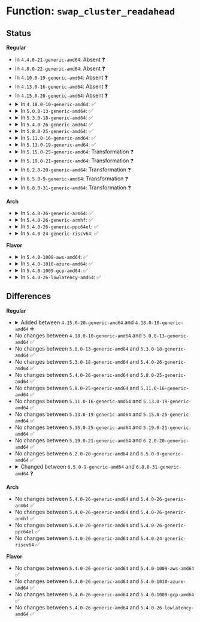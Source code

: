 # Function: <code>swap_cluster_readahead</code>

## Status
<b>Regular</b>
<ul>
<li>
In <code>4.4.0-21-generic-amd64</code>: Absent ❓
</li>
<li>
In <code>4.8.0-22-generic-amd64</code>: Absent ❓
</li>
<li>
In <code>4.10.0-19-generic-amd64</code>: Absent ❓
</li>
<li>
In <code>4.13.0-16-generic-amd64</code>: Absent ❓
</li>
<li>
In <code>4.15.0-20-generic-amd64</code>: Absent ❓
</li>
<li>
<details>
<summary>In <code>4.18.0-10-generic-amd64</code>: ✅</summary>

```c
struct page * swap_cluster_readahead(swp_entry_t entry, gfp_t gfp_mask, struct vm_fault * vmf)
```

```json
{
  "name": "swap_cluster_readahead",
  "collision_type": "Unique Global",
  "inline_type": "No",
  "funcs": [
    {
      "addr": 18446744071581237120,
      "name": "swap_cluster_readahead",
      "external": true,
      "loc": "mm/swap_state.c:566",
      "file": "mm/swap_state.c",
      "inline": "seen, unknown",
      "caller_inline": [],
      "caller_func": [
        "mm/shmem.c:shmem_swapin",
        "mm/swap_state.c:swapin_readahead"
      ]
    }
  ],
  "symbols": [
    {
      "addr": 18446744071581237120,
      "name": "swap_cluster_readahead",
      "section": ".text",
      "bind": "STB_GLOBAL",
      "size": 753
    }
  ]
}
```
</details>
</li>
<li>
<details>
<summary>In <code>5.0.0-13-generic-amd64</code>: ✅</summary>

```c
struct page * swap_cluster_readahead(swp_entry_t entry, gfp_t gfp_mask, struct vm_fault * vmf)
```

```json
{
  "name": "swap_cluster_readahead",
  "collision_type": "Unique Global",
  "inline_type": "No",
  "funcs": [
    {
      "addr": 18446744071581320544,
      "name": "swap_cluster_readahead",
      "external": true,
      "loc": "mm/swap_state.c:528",
      "file": "mm/swap_state.c",
      "inline": "seen, unknown",
      "caller_inline": [],
      "caller_func": [
        "mm/shmem.c:shmem_swapin",
        "mm/swap_state.c:swapin_readahead"
      ]
    }
  ],
  "symbols": [
    {
      "addr": 18446744071581320544,
      "name": "swap_cluster_readahead",
      "section": ".text",
      "bind": "STB_GLOBAL",
      "size": 750
    }
  ]
}
```
</details>
</li>
<li>
<details>
<summary>In <code>5.3.0-18-generic-amd64</code>: ✅</summary>

```c
struct page * swap_cluster_readahead(swp_entry_t entry, gfp_t gfp_mask, struct vm_fault * vmf)
```

```json
{
  "name": "swap_cluster_readahead",
  "collision_type": "Unique Global",
  "inline_type": "No",
  "funcs": [
    {
      "addr": 18446744071581431632,
      "name": "swap_cluster_readahead",
      "external": true,
      "loc": "mm/swap_state.c:539",
      "file": "mm/swap_state.c",
      "inline": "seen, unknown",
      "caller_inline": [],
      "caller_func": [
        "mm/shmem.c:shmem_swapin",
        "mm/swap_state.c:swapin_readahead"
      ]
    }
  ],
  "symbols": [
    {
      "addr": 18446744071581431632,
      "name": "swap_cluster_readahead",
      "section": ".text",
      "bind": "STB_GLOBAL",
      "size": 734
    }
  ]
}
```
</details>
</li>
<li>
<details>
<summary>In <code>5.4.0-26-generic-amd64</code>: ✅</summary>

```c
struct page * swap_cluster_readahead(swp_entry_t entry, gfp_t gfp_mask, struct vm_fault * vmf)
```

```json
{
  "name": "swap_cluster_readahead",
  "collision_type": "Unique Global",
  "inline_type": "No",
  "funcs": [
    {
      "addr": 18446744071581495872,
      "name": "swap_cluster_readahead",
      "external": true,
      "loc": "mm/swap_state.c:539",
      "file": "mm/swap_state.c",
      "inline": "seen, unknown",
      "caller_inline": [],
      "caller_func": [
        "mm/shmem.c:shmem_swapin",
        "mm/swap_state.c:swapin_readahead"
      ]
    }
  ],
  "symbols": [
    {
      "addr": 18446744071581495872,
      "name": "swap_cluster_readahead",
      "section": ".text",
      "bind": "STB_GLOBAL",
      "size": 734
    }
  ]
}
```
</details>
</li>
<li>
<details>
<summary>In <code>5.8.0-25-generic-amd64</code>: ✅</summary>

```c
struct page * swap_cluster_readahead(swp_entry_t entry, gfp_t gfp_mask, struct vm_fault * vmf)
```

```json
{
  "name": "swap_cluster_readahead",
  "collision_type": "Unique Global",
  "inline_type": "No",
  "funcs": [
    {
      "addr": 18446744071581702752,
      "name": "swap_cluster_readahead",
      "external": true,
      "loc": "mm/swap_state.c:557",
      "file": "mm/swap_state.c",
      "inline": "seen, unknown",
      "caller_inline": [],
      "caller_func": [
        "mm/shmem.c:shmem_swapin",
        "mm/swap_state.c:swapin_readahead"
      ]
    }
  ],
  "symbols": [
    {
      "addr": 18446744071581702752,
      "name": "swap_cluster_readahead",
      "section": ".text",
      "bind": "STB_GLOBAL",
      "size": 781
    }
  ]
}
```
</details>
</li>
<li>
<details>
<summary>In <code>5.11.0-16-generic-amd64</code>: ✅</summary>

```c
struct page * swap_cluster_readahead(swp_entry_t entry, gfp_t gfp_mask, struct vm_fault * vmf)
```

```json
{
  "name": "swap_cluster_readahead",
  "collision_type": "Unique Global",
  "inline_type": "No",
  "funcs": [
    {
      "addr": 18446744071581750480,
      "name": "swap_cluster_readahead",
      "external": true,
      "loc": "mm/swap_state.c:649",
      "file": "mm/swap_state.c",
      "inline": "seen, unknown",
      "caller_inline": [],
      "caller_func": [
        "mm/shmem.c:shmem_swapin",
        "mm/swap_state.c:swapin_readahead"
      ]
    }
  ],
  "symbols": [
    {
      "addr": 18446744071581750480,
      "name": "swap_cluster_readahead",
      "section": ".text",
      "bind": "STB_GLOBAL",
      "size": 779
    }
  ]
}
```
</details>
</li>
<li>
<details>
<summary>In <code>5.13.0-19-generic-amd64</code>: ✅</summary>

```c
struct page * swap_cluster_readahead(swp_entry_t entry, gfp_t gfp_mask, struct vm_fault * vmf)
```

```json
{
  "name": "swap_cluster_readahead",
  "collision_type": "Unique Global",
  "inline_type": "No",
  "funcs": [
    {
      "addr": 18446744071581778304,
      "name": "swap_cluster_readahead",
      "external": true,
      "loc": "mm/swap_state.c:618",
      "file": "mm/swap_state.c",
      "inline": "seen, unknown",
      "caller_inline": [],
      "caller_func": [
        "mm/shmem.c:shmem_swapin",
        "mm/swap_state.c:swapin_readahead"
      ]
    }
  ],
  "symbols": [
    {
      "addr": 18446744071581778304,
      "name": "swap_cluster_readahead",
      "section": ".text",
      "bind": "STB_GLOBAL",
      "size": 804
    }
  ]
}
```
</details>
</li>
<li>
<details>
<summary>In <code>5.15.0-25-generic-amd64</code>: Transformation ❓</summary>

```c
struct page * swap_cluster_readahead(swp_entry_t entry, gfp_t gfp_mask, struct vm_fault * vmf)
```

```json
{
  "name": "swap_cluster_readahead",
  "collision_type": "Unique Global",
  "inline_type": "No",
  "funcs": [
    {
      "addr": 0,
      "name": "swap_cluster_readahead",
      "external": true,
      "loc": "mm/swap_state.c:613",
      "file": "mm/swap_state.c",
      "inline": "seen, unknown",
      "caller_inline": [],
      "caller_func": [
        "mm/shmem.c:shmem_swapin",
        "mm/swap_state.c:swapin_readahead"
      ]
    }
  ],
  "symbols": [
    {
      "addr": 18446744071592209065,
      "name": "swap_cluster_readahead.cold",
      "section": ".text",
      "bind": "STB_LOCAL",
      "size": 101
    },
    {
      "addr": 18446744071582061440,
      "name": "swap_cluster_readahead",
      "section": ".text",
      "bind": "STB_GLOBAL",
      "size": 769
    }
  ]
}
```
</details>
</li>
<li>
<details>
<summary>In <code>5.19.0-21-generic-amd64</code>: Transformation ❓</summary>

```c
struct page * swap_cluster_readahead(swp_entry_t entry, gfp_t gfp_mask, struct vm_fault * vmf)
```

```json
{
  "name": "swap_cluster_readahead",
  "collision_type": "Unique Global",
  "inline_type": "No",
  "funcs": [
    {
      "addr": 0,
      "name": "swap_cluster_readahead",
      "external": true,
      "loc": "mm/swap_state.c:623",
      "file": "mm/swap_state.c",
      "inline": "seen, unknown",
      "caller_inline": [],
      "caller_func": [
        "mm/shmem.c:shmem_swapin",
        "mm/swap_state.c:swapin_readahead"
      ]
    }
  ],
  "symbols": [
    {
      "addr": 18446744071593987132,
      "name": "swap_cluster_readahead.cold",
      "section": ".text",
      "bind": "STB_LOCAL",
      "size": 99
    },
    {
      "addr": 18446744071582499872,
      "name": "swap_cluster_readahead",
      "section": ".text",
      "bind": "STB_GLOBAL",
      "size": 920
    }
  ]
}
```
</details>
</li>
<li>
<details>
<summary>In <code>6.2.0-20-generic-amd64</code>: Transformation ❓</summary>

```c
struct page * swap_cluster_readahead(swp_entry_t entry, gfp_t gfp_mask, struct vm_fault * vmf)
```

```json
{
  "name": "swap_cluster_readahead",
  "collision_type": "Unique Global",
  "inline_type": "No",
  "funcs": [
    {
      "addr": 0,
      "name": "swap_cluster_readahead",
      "external": true,
      "loc": "mm/swap_state.c:607",
      "file": "mm/swap_state.c",
      "inline": "seen, unknown",
      "caller_inline": [],
      "caller_func": [
        "mm/shmem.c:shmem_swapin",
        "mm/swap_state.c:swapin_readahead"
      ]
    }
  ],
  "symbols": [
    {
      "addr": 18446744071596039123,
      "name": "swap_cluster_readahead.cold",
      "section": ".text",
      "bind": "STB_LOCAL",
      "size": 99
    },
    {
      "addr": 18446744071583013856,
      "name": "swap_cluster_readahead",
      "section": ".text",
      "bind": "STB_GLOBAL",
      "size": 920
    }
  ]
}
```
</details>
</li>
<li>
<details>
<summary>In <code>6.5.0-9-generic-amd64</code>: Transformation ❓</summary>

```c
struct page * swap_cluster_readahead(swp_entry_t entry, gfp_t gfp_mask, struct vm_fault * vmf)
```

```json
{
  "name": "swap_cluster_readahead",
  "collision_type": "Unique Global",
  "inline_type": "No",
  "funcs": [
    {
      "addr": 0,
      "name": "swap_cluster_readahead",
      "external": true,
      "loc": "mm/swap_state.c:622",
      "file": "mm/swap_state.c",
      "inline": "seen, unknown",
      "caller_inline": [],
      "caller_func": [
        "mm/shmem.c:shmem_swapin",
        "mm/swap_state.c:swapin_readahead"
      ]
    }
  ],
  "symbols": [
    {
      "addr": 18446744071596561254,
      "name": "swap_cluster_readahead.cold",
      "section": ".text",
      "bind": "STB_LOCAL",
      "size": 98
    },
    {
      "addr": 18446744071583222592,
      "name": "swap_cluster_readahead",
      "section": ".text",
      "bind": "STB_GLOBAL",
      "size": 896
    }
  ]
}
```
</details>
</li>
<li>
<details>
<summary>In <code>6.8.0-31-generic-amd64</code>: Transformation ❓</summary>

```c
struct folio * swap_cluster_readahead(swp_entry_t entry, gfp_t gfp_mask, struct mempolicy * mpol, long unsigned int ilx)
```

```json
{
  "name": "swap_cluster_readahead",
  "collision_type": "Unique Global",
  "inline_type": "No",
  "funcs": [
    {
      "addr": 0,
      "name": "swap_cluster_readahead",
      "external": true,
      "loc": "mm/swap_state.c:634",
      "file": "mm/swap_state.c",
      "inline": "seen, unknown",
      "caller_inline": [],
      "caller_func": [
        "mm/shmem.c:shmem_swapin_folio",
        "mm/shmem.c:shmem_swapin_folio",
        "mm/swap_state.c:swapin_readahead"
      ]
    }
  ],
  "symbols": [
    {
      "addr": 18446744071597466866,
      "name": "swap_cluster_readahead.cold",
      "section": ".text",
      "bind": "STB_LOCAL",
      "size": 108
    },
    {
      "addr": 18446744071583457952,
      "name": "swap_cluster_readahead",
      "section": ".text",
      "bind": "STB_GLOBAL",
      "size": 802
    }
  ]
}
```
</details>
</li>
</ul>
<b>Arch</b>
<ul>
<li>
<details>
<summary>In <code>5.4.0-26-generic-arm64</code>: ✅</summary>

```c
struct page * swap_cluster_readahead(swp_entry_t entry, gfp_t gfp_mask, struct vm_fault * vmf)
```

```json
{
  "name": "swap_cluster_readahead",
  "collision_type": "Unique Global",
  "inline_type": "No",
  "funcs": [
    {
      "addr": 18446603336492916096,
      "name": "swap_cluster_readahead",
      "external": true,
      "loc": "mm/swap_state.c:539",
      "file": "mm/swap_state.c",
      "inline": "seen, unknown",
      "caller_inline": [],
      "caller_func": [
        "mm/shmem.c:shmem_swapin",
        "mm/swap_state.c:swapin_readahead"
      ]
    }
  ],
  "symbols": [
    {
      "addr": 18446603336492916096,
      "name": "swap_cluster_readahead",
      "section": ".text",
      "bind": "STB_GLOBAL",
      "size": 768
    }
  ]
}
```
</details>
</li>
<li>
<details>
<summary>In <code>5.4.0-26-generic-armhf</code>: ✅</summary>

```c
struct page * swap_cluster_readahead(swp_entry_t entry, gfp_t gfp_mask, struct vm_fault * vmf)
```

```json
{
  "name": "swap_cluster_readahead",
  "collision_type": "Unique Global",
  "inline_type": "No",
  "funcs": [
    {
      "addr": 3226707028,
      "name": "swap_cluster_readahead",
      "external": true,
      "loc": "mm/swap_state.c:539",
      "file": "mm/swap_state.c",
      "inline": "seen, unknown",
      "caller_inline": [],
      "caller_func": [
        "mm/shmem.c:shmem_swapin",
        "mm/swap_state.c:swapin_readahead"
      ]
    }
  ],
  "symbols": [
    {
      "addr": 3226707028,
      "name": "swap_cluster_readahead",
      "section": ".text",
      "bind": "STB_GLOBAL",
      "size": 740
    }
  ]
}
```
</details>
</li>
<li>
<details>
<summary>In <code>5.4.0-26-generic-ppc64el</code>: ✅</summary>

```c
struct page * swap_cluster_readahead(swp_entry_t entry, gfp_t gfp_mask, struct vm_fault * vmf)
```

```json
{
  "name": "swap_cluster_readahead",
  "collision_type": "Unique Global",
  "inline_type": "No",
  "funcs": [
    {
      "addr": 13835058055286322768,
      "name": "swap_cluster_readahead",
      "external": true,
      "loc": "mm/swap_state.c:539",
      "file": "mm/swap_state.c",
      "inline": "seen, unknown",
      "caller_inline": [],
      "caller_func": [
        "mm/shmem.c:shmem_swapin",
        "mm/swap_state.c:swapin_readahead"
      ]
    }
  ],
  "symbols": [
    {
      "addr": 13835058055286322768,
      "name": "swap_cluster_readahead",
      "section": ".text",
      "bind": "STB_GLOBAL",
      "size": 976
    }
  ]
}
```
</details>
</li>
<li>
<details>
<summary>In <code>5.4.0-24-generic-riscv64</code>: ✅</summary>

```c
struct page * swap_cluster_readahead(swp_entry_t entry, gfp_t gfp_mask, struct vm_fault * vmf)
```

```json
{
  "name": "swap_cluster_readahead",
  "collision_type": "Unique Global",
  "inline_type": "No",
  "funcs": [
    {
      "addr": 18446743936272838210,
      "name": "swap_cluster_readahead",
      "external": true,
      "loc": "mm/swap_state.c:539",
      "file": "mm/swap_state.c",
      "inline": "seen, unknown",
      "caller_inline": [],
      "caller_func": [
        "mm/shmem.c:shmem_swapin",
        "mm/swap_state.c:swapin_readahead"
      ]
    }
  ],
  "symbols": [
    {
      "addr": 18446743936272838210,
      "name": "swap_cluster_readahead",
      "section": ".text",
      "bind": "STB_GLOBAL",
      "size": 654
    }
  ]
}
```
</details>
</li>
</ul>
<b>Flavor</b>
<ul>
<li>
<details>
<summary>In <code>5.4.0-1009-aws-amd64</code>: ✅</summary>

```c
struct page * swap_cluster_readahead(swp_entry_t entry, gfp_t gfp_mask, struct vm_fault * vmf)
```

```json
{
  "name": "swap_cluster_readahead",
  "collision_type": "Unique Global",
  "inline_type": "No",
  "funcs": [
    {
      "addr": 18446744071581464720,
      "name": "swap_cluster_readahead",
      "external": true,
      "loc": "mm/swap_state.c:498",
      "file": "mm/swap_state.c",
      "inline": "seen, unknown",
      "caller_inline": [],
      "caller_func": [
        "mm/shmem.c:shmem_swapin",
        "mm/swap_state.c:swapin_readahead"
      ]
    }
  ],
  "symbols": [
    {
      "addr": 18446744071581464720,
      "name": "swap_cluster_readahead",
      "section": ".text",
      "bind": "STB_GLOBAL",
      "size": 599
    }
  ]
}
```
</details>
</li>
<li>
<details>
<summary>In <code>5.4.0-1010-azure-amd64</code>: ✅</summary>

```c
struct page * swap_cluster_readahead(swp_entry_t entry, gfp_t gfp_mask, struct vm_fault * vmf)
```

```json
{
  "name": "swap_cluster_readahead",
  "collision_type": "Unique Global",
  "inline_type": "No",
  "funcs": [
    {
      "addr": 18446744071581406896,
      "name": "swap_cluster_readahead",
      "external": true,
      "loc": "mm/swap_state.c:539",
      "file": "mm/swap_state.c",
      "inline": "seen, unknown",
      "caller_inline": [],
      "caller_func": [
        "mm/shmem.c:shmem_swapin",
        "mm/swap_state.c:swapin_readahead"
      ]
    }
  ],
  "symbols": [
    {
      "addr": 18446744071581406896,
      "name": "swap_cluster_readahead",
      "section": ".text",
      "bind": "STB_GLOBAL",
      "size": 734
    }
  ]
}
```
</details>
</li>
<li>
<details>
<summary>In <code>5.4.0-1009-gcp-amd64</code>: ✅</summary>

```c
struct page * swap_cluster_readahead(swp_entry_t entry, gfp_t gfp_mask, struct vm_fault * vmf)
```

```json
{
  "name": "swap_cluster_readahead",
  "collision_type": "Unique Global",
  "inline_type": "No",
  "funcs": [
    {
      "addr": 18446744071581455920,
      "name": "swap_cluster_readahead",
      "external": true,
      "loc": "mm/swap_state.c:539",
      "file": "mm/swap_state.c",
      "inline": "seen, unknown",
      "caller_inline": [],
      "caller_func": [
        "mm/shmem.c:shmem_swapin",
        "mm/swap_state.c:swapin_readahead"
      ]
    }
  ],
  "symbols": [
    {
      "addr": 18446744071581455920,
      "name": "swap_cluster_readahead",
      "section": ".text",
      "bind": "STB_GLOBAL",
      "size": 734
    }
  ]
}
```
</details>
</li>
<li>
<details>
<summary>In <code>5.4.0-26-lowlatency-amd64</code>: ✅</summary>

```c
struct page * swap_cluster_readahead(swp_entry_t entry, gfp_t gfp_mask, struct vm_fault * vmf)
```

```json
{
  "name": "swap_cluster_readahead",
  "collision_type": "Unique Global",
  "inline_type": "No",
  "funcs": [
    {
      "addr": 18446744071581520352,
      "name": "swap_cluster_readahead",
      "external": true,
      "loc": "mm/swap_state.c:539",
      "file": "mm/swap_state.c",
      "inline": "seen, unknown",
      "caller_inline": [],
      "caller_func": [
        "mm/shmem.c:shmem_swapin",
        "mm/swap_state.c:swapin_readahead"
      ]
    }
  ],
  "symbols": [
    {
      "addr": 18446744071581520352,
      "name": "swap_cluster_readahead",
      "section": ".text",
      "bind": "STB_GLOBAL",
      "size": 734
    }
  ]
}
```
</details>
</li>
</ul>

## Differences
<b>Regular</b>
<ul>
<li>
<details>
<summary>Added between <code>4.15.0-20-generic-amd64</code> and <code>4.18.0-10-generic-amd64</code> ➕</summary>

```c
struct page * swap_cluster_readahead(swp_entry_t entry, gfp_t gfp_mask, struct vm_fault * vmf)
```
</details>
</li>
<li>
No changes between <code>4.18.0-10-generic-amd64</code> and <code>5.0.0-13-generic-amd64</code> ✅
</li>
<li>
No changes between <code>5.0.0-13-generic-amd64</code> and <code>5.3.0-18-generic-amd64</code> ✅
</li>
<li>
No changes between <code>5.3.0-18-generic-amd64</code> and <code>5.4.0-26-generic-amd64</code> ✅
</li>
<li>
No changes between <code>5.4.0-26-generic-amd64</code> and <code>5.8.0-25-generic-amd64</code> ✅
</li>
<li>
No changes between <code>5.8.0-25-generic-amd64</code> and <code>5.11.0-16-generic-amd64</code> ✅
</li>
<li>
No changes between <code>5.11.0-16-generic-amd64</code> and <code>5.13.0-19-generic-amd64</code> ✅
</li>
<li>
No changes between <code>5.13.0-19-generic-amd64</code> and <code>5.15.0-25-generic-amd64</code> ✅
</li>
<li>
No changes between <code>5.15.0-25-generic-amd64</code> and <code>5.19.0-21-generic-amd64</code> ✅
</li>
<li>
No changes between <code>5.19.0-21-generic-amd64</code> and <code>6.2.0-20-generic-amd64</code> ✅
</li>
<li>
No changes between <code>6.2.0-20-generic-amd64</code> and <code>6.5.0-9-generic-amd64</code> ✅
</li>
<li>
<details>
<summary>Changed between <code>6.5.0-9-generic-amd64</code> and <code>6.8.0-31-generic-amd64</code> ❓</summary>
<ul>
<li>
<b>Param added. </b>
<code>struct mempolicy * mpol</code>
</li>
<li>
<b>Param added. </b>
<code>long unsigned int ilx</code>
</li>
<li>
<b>Param removed. </b>
<code>struct vm_fault * vmf</code>
</li>
<li>
<b>Return type changed. </b>
<code>struct page *</code> ➡️ <code>struct folio *</code>
</li>
</ul>
</details>
</li>
</ul>
<b>Arch</b>
<ul>
<li>
No changes between <code>5.4.0-26-generic-amd64</code> and <code>5.4.0-26-generic-arm64</code> ✅
</li>
<li>
No changes between <code>5.4.0-26-generic-amd64</code> and <code>5.4.0-26-generic-armhf</code> ✅
</li>
<li>
No changes between <code>5.4.0-26-generic-amd64</code> and <code>5.4.0-26-generic-ppc64el</code> ✅
</li>
<li>
No changes between <code>5.4.0-26-generic-amd64</code> and <code>5.4.0-24-generic-riscv64</code> ✅
</li>
</ul>
<b>Flavor</b>
<ul>
<li>
No changes between <code>5.4.0-26-generic-amd64</code> and <code>5.4.0-1009-aws-amd64</code> ✅
</li>
<li>
No changes between <code>5.4.0-26-generic-amd64</code> and <code>5.4.0-1010-azure-amd64</code> ✅
</li>
<li>
No changes between <code>5.4.0-26-generic-amd64</code> and <code>5.4.0-1009-gcp-amd64</code> ✅
</li>
<li>
No changes between <code>5.4.0-26-generic-amd64</code> and <code>5.4.0-26-lowlatency-amd64</code> ✅
</li>
</ul>
